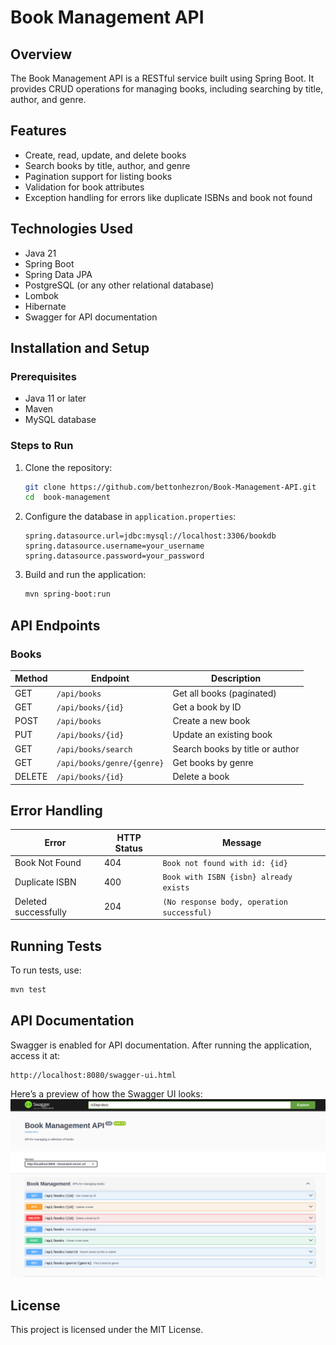 # Book Management API

## Overview
The Book Management API is a RESTful service built using Spring Boot. It provides CRUD operations for managing books, including searching by title, author, and genre.

## Features
- Create, read, update, and delete books
- Search books by title, author, and genre
- Pagination support for listing books
- Validation for book attributes
- Exception handling for errors like duplicate ISBNs and book not found

## Technologies Used
- Java 21
- Spring Boot
- Spring Data JPA
- PostgreSQL (or any other relational database)
- Lombok
- Hibernate
- Swagger for API documentation

## Installation and Setup
### Prerequisites
- Java 11 or later
- Maven
- MySQL database

### Steps to Run
1. Clone the repository:
   ```sh
   git clone https://github.com/bettonhezron/Book-Management-API.git
   cd  book-management
   ```
2. Configure the database in `application.properties`:
   ```properties
   spring.datasource.url=jdbc:mysql://localhost:3306/bookdb
   spring.datasource.username=your_username
   spring.datasource.password=your_password
   ```
3. Build and run the application:
   ```sh
   mvn spring-boot:run
   ```

## API Endpoints
### Books
| Method | Endpoint                       | Description                     |
|--------|--------------------------------|---------------------------------|
| GET    | `/api/books`                   | Get all books (paginated)       |
| GET    | `/api/books/{id}`              | Get a book by ID                |
| POST   | `/api/books`                   | Create a new book               |
| PUT    | `/api/books/{id}`              | Update an existing book         |
| GET    | `/api/books/search`            | Search books by title or author |
| GET    | `/api/books/genre/{genre}`     | Get books by genre              |
| DELETE | `/api/books/{id}`              | Delete a book                   |


## Error Handling
| Error                | HTTP Status | Message |
|----------------------|------------|---------|
| Book Not Found       | 404 | `Book not found with id: {id}` |
| Duplicate ISBN       | 400 | `Book with ISBN {isbn} already exists` |
| Deleted successfully | 204 | `(No response body, operation successful)` |

## Running Tests
To run tests, use:
```sh
mvn test
```

## API Documentation
Swagger is enabled for API documentation. After running the application, access it at:
```
http://localhost:8080/swagger-ui.html
```


Here’s a preview of how the Swagger UI looks:
![Swagger Screenshot](images/swagger-screenshot.png)


## License
This project is licensed under the MIT License.

